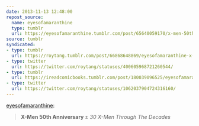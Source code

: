 ```yaml
---
date: 2013-11-13 12:48:00
repost_source:
  name: eyesofamaranthine
  type: tumblr
  url: https://eyesofamaranthine.tumblr.com/post/65640059170/x-men-50th-anniversary-30-x-men-through-the
source: tumblr
syndicated:
- type: tumblr
  url: https://roytang.tumblr.com/post/66868648869/eyesofamaranthine-x-men-50th-anniversary-30
- type: twitter
  url: https://twitter.com/roytang/statuses/400605968721260544/
- type: tumblr
  url: https://ireadcomicbooks.tumblr.com/post/180039096525/eyesofamaranthine-x-men-50th-anniversary-30
- type: twitter
  url: https://twitter.com/roytang/statuses/1062037904724316160/
---
```


<p><a class="tumblr_blog" href="https://eyesofamaranthine.tumblr.com/post/65640059170">eyesofamaranthine</a>:</p>
<blockquote>
<p><strong>X-Men 50th Anniversary </strong>± <em>30 X-Men Through The Decades</em></p>
</blockquote>